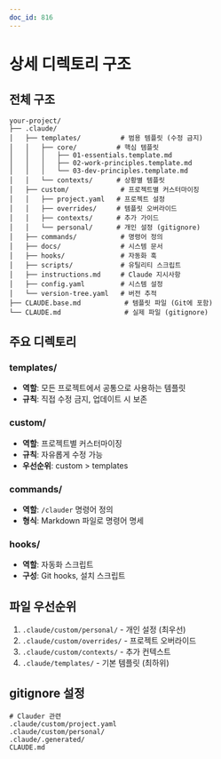 ```yaml
---
doc_id: 816
---
```


# 상세 디렉토리 구조

## 전체 구조

```
your-project/
├── .claude/
│   ├── templates/          # 범용 템플릿 (수정 금지)
│   │   ├── core/          # 핵심 템플릿
│   │   │   ├── 01-essentials.template.md
│   │   │   ├── 02-work-principles.template.md
│   │   │   └── 03-dev-principles.template.md
│   │   └── contexts/      # 상황별 템플릿
│   ├── custom/             # 프로젝트별 커스터마이징
│   │   ├── project.yaml   # 프로젝트 설정
│   │   ├── overrides/     # 템플릿 오버라이드
│   │   ├── contexts/      # 추가 가이드
│   │   └── personal/      # 개인 설정 (gitignore)
│   ├── commands/           # 명령어 정의
│   ├── docs/               # 시스템 문서
│   ├── hooks/              # 자동화 훅
│   ├── scripts/            # 유틸리티 스크립트
│   ├── instructions.md     # Claude 지시사항
│   ├── config.yaml         # 시스템 설정
│   └── version-tree.yaml   # 버전 추적
├── CLAUDE.base.md           # 템플릿 파일 (Git에 포함)
└── CLAUDE.md                # 실제 파일 (gitignore)
```

## 주요 디렉토리

### templates/
- **역할**: 모든 프로젝트에서 공통으로 사용하는 템플릿
- **규칙**: 직접 수정 금지, 업데이트 시 보존

### custom/
- **역할**: 프로젝트별 커스터마이징
- **규칙**: 자유롭게 수정 가능
- **우선순위**: custom > templates

### commands/
- **역할**: `/clauder` 명령어 정의
- **형식**: Markdown 파일로 명령어 명세

### hooks/
- **역할**: 자동화 스크립트
- **구성**: Git hooks, 설치 스크립트

## 파일 우선순위

1. `.claude/custom/personal/` - 개인 설정 (최우선)
2. `.claude/custom/overrides/` - 프로젝트 오버라이드
3. `.claude/custom/contexts/` - 추가 컨텍스트
4. `.claude/templates/` - 기본 템플릿 (최하위)

## gitignore 설정

```
# Clauder 관련
.claude/custom/project.yaml
.claude/custom/personal/
.claude/.generated/
CLAUDE.md
```